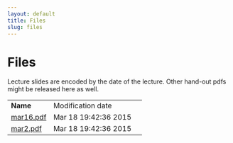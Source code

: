 ```yaml
---
layout: default
title: Files
slug: files
---
```


Files
=====

Lecture slides are encoded by the date of the lecture. Other hand-out pdfs might be released here as well.

<table> <tr> <td><b>Name</b><td>Modification date</td><td> <tr><td><a href="files/mar16.pdf">mar16.pdf</td></td><td>Mar 18 19:42:36 2015</td></tr> <tr><td><a href="files/mar2.pdf">mar2.pdf</td></td><td>Mar 18 19:42:36 2015</td></tr> <!-- generated --></table>

